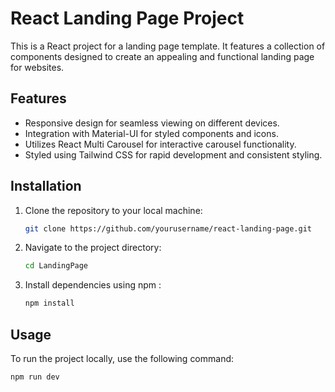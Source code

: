 # React Landing Page Project

This is a React project for a landing page template. It features a collection of components designed to create an appealing and functional landing page for websites.

## Features

- Responsive design for seamless viewing on different devices.
- Integration with Material-UI for styled components and icons.
- Utilizes React Multi Carousel for interactive carousel functionality.
- Styled using Tailwind CSS for rapid development and consistent styling.

## Installation

1.  Clone the repository to your local machine:

    ```bash
    git clone https://github.com/yourusername/react-landing-page.git
    ```

2.  Navigate to the project directory:
    ```bash
    cd LandingPage
    ```
3.  Install dependencies using npm :
    ```bash
    npm install
    ```

## Usage

To run the project locally, use the following command:

```bash
npm run dev
```
